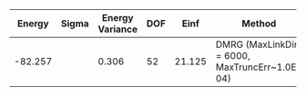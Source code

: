 | Energy  | Sigma | Energy Variance | DOF | Einf   | Method                                       | Data Repository |
|---------|-------|-----------------|-----|--------|----------------------------------------------|-----------------|
| -82.257 |       | 0.306           | 52  | 21.125 | DMRG (MaxLinkDim = 6000, MaxTruncErr~1.0E-04) |                 |
